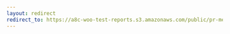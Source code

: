 ```yaml
---
layout: redirect
redirect_to: https://a8c-woo-test-reports.s3.amazonaws.com/public/pr-merge/37624/api/index.html
---
```

